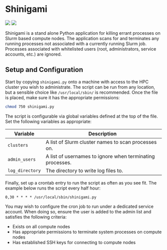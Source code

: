 # Shinigami
[![](https://app.codacy.com/project/badge/Grade/d5325904cffc4936b24dd6be0d58a1ee)](https://app.codacy.com/gh/pitt-crc/shinigami/dashboard)
[![](https://app.codacy.com/project/badge/Coverage/d5325904cffc4936b24dd6be0d58a1ee)](https://app.codacy.com/gh/pitt-crc/shinigami/dashboard)

Shinigami is a stand alone Python application for killing errant processes on Slurm based compute nodes.
The application scans for and terminates any running processes not associated with a currently running Slurm job.
Processes associated with whitelisted users (root, administrators, service accounts, etc.) are ignored.

## Setup and Configuration

Start by copying `shinigami.py` onto a machine with access to the HPC cluster you wish to administrate.
The script can be run from any location, but a sensible choice like `/usr/local/sbin/` is recommended.
Once the file is placed, make sure it has the appropriate permissions:

```bash
chmod 750 shinigami.py
```

The script is configurable via global variables defined at the top of the file.
Set the following variables as appropriate:

| Variable        | Description                                               |
|-----------------|-----------------------------------------------------------|
| `clusters`      | A list of Slurm cluster names to scan processes on.       |
| `admin_users`   | A list of usernames to ignore when terminating processes. |
| `log_directory` | The directory to write log files to.                      | 

Finally, set up a crontab entry to run the script as often as you see fit.
The example below runs the script every half hour:

```cron
0,30 * * * * /usr/local/sbin/shinigami.py
```

You may wish to configure the cron job to run under a dedicated service account.
When doing so, ensure the user is added to the admin list and satisfies the following criteria:

- Exists on all compute nodes
- Has appropriate permissions to terminate system processes on compute nodes
- Has established SSH keys for connecting to compute nodes
